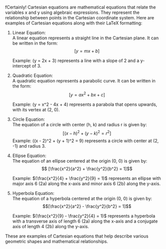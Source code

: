 fCertainly! Cartesian equations are mathematical equations that relate the variables x and y using algebraic expressions. They represent the relationship between points in the Cartesian coordinate system. Here are examples of Cartesian equations along with their LaTeX formatting:

1. Linear Equation:  
    A linear equation represents a straight line in the Cartesian plane. It can be written in the form:  
    $$[y = mx + b]$$
    
    Example: (y = 2x + 3) represents a line with a slope of 2 and a y-intercept of 3.
    
2. Quadratic Equation:  
    A quadratic equation represents a parabolic curve. It can be written in the form:  
    $$[y = ax^2 + bx + c]$$
    
    Example: (y = x^2 - 4x + 4) represents a parabola that opens upwards, with its vertex at (2, 0).
    
3. Circle Equation:  
    The equation of a circle with center (h, k) and radius r is given by:  
$$    [(x - h)^2 + (y - k)^2 = r^2]$$
     Example: ((x - 2)^2 + (y + 1)^2 = 9) represents a circle with center at (2, -1) and radius 3.
    
4. Ellipse Equation:  
    The equation of an ellipse centered at the origin (0, 0) is given by:  
   $$ [\frac{x^2}{a^2} + \frac{y^2}{b^2} = 1]$$
    
    Example: $(\frac{x^2}{4} + \frac{y^2}{9} = 1)$ represents an ellipse with major axis 6 (2a) along the x-axis and minor axis 6 (2b) along the y-axis.
    
5. Hyperbola Equation:  
    The equation of a hyperbola centered at the origin (0, 0) is given by:  
    $$[\frac{x^2}{a^2} - \frac{y^2}{b^2} = 1]$$
    
    Example: $(\frac{x^2}{9} - \frac{y^2}{4} = 1)$ represents a hyperbola with a transverse axis of length 6 (2a) along the x-axis and a conjugate axis of length 4 (2b) along the y-axis.
    

These are examples of Cartesian equations that help describe various geometric shapes and mathematical relationships.